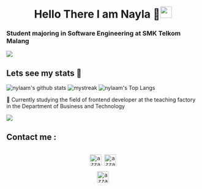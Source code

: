 <h1 align="center">Hello There I am Nayla 👋<img src="https://github.com/souvikguria98/souvikguria98/blob/master/Hi.gif" width="30"> </h1>

### Student majoring in Software Engineering at SMK Telkom Malang

<a href="https://www.youtube.com/watch?v=dQw4w9WgXcQ"><img src="https://user-images.githubusercontent.com/73097560/115834477-dbab4500-a447-11eb-908a-139a6edaec5c.gif"></a>

## Lets see my stats 🚀
![nylaam's github stats](https://github-readme-stats.vercel.app/api?username=nylaam&show_icons=true&theme=tokyonight)
<img src="https://github-readme-streak-stats.herokuapp.com/?user=nylaam&theme=tokyonight" alt="mystreak"/>
![nylaam's Top Langs](https://github-readme-stats.vercel.app/api/top-langs/?username=nylaam&theme=tokyonight&layout=compact)

🌱 Currently studying the field of frontend developer at the teaching factory in the Department of Business and Technology

<a href="https://www.youtube.com/watch?v=dQw4w9WgXcQ"><img src="https://user-images.githubusercontent.com/73097560/115834477-dbab4500-a447-11eb-908a-139a6edaec5c.gif"></a>

## Contact me : 
<div>
  <samp>
    <p align="center">
      <br/>
      <a href="https://www.linkedin.com/in/nayla-nur-amalia/" target="blank"><img align="center"
         src="https://img.shields.io/badge/linkedin-%231DA1F2.svg?style=for-the-badge&logo=linkedin&logoColor=white"
         alt="azzar" height="30"/></a>
      <a href="mailto:naylaamalia798@gmail.com" target="blank"><img align="center"
         src="https://img.shields.io/badge/gmail-EA4335.svg?style=for-the-badge&logo=gmail&logoColor=white"
         alt="azzar" height="30"/></a>
    </p>
  <p align="center">
      <a href="https://instagram.com/nayl.amalia" target="blank"><img align="center"
         src="https://img.shields.io/badge/instagram-%23E4405F.svg?style=for-the-badge&logo=Instagram&logoColor=white"
         alt="azzar" height="30"/></a>
      <br>
    </p>
  </samp>
</div>
